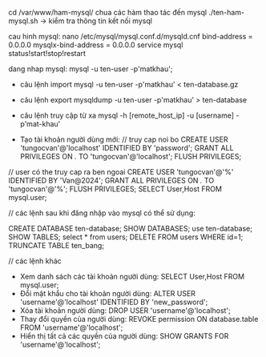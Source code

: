  cd /var/www/ham-mysql/
 chua các hàm thao tác đến mysql
 ./ten-ham-mysql.sh -> kiểm tra thông tin kết nối mysql

 cau hinh mysql:
 nano /etc/mysql/mysql.conf.d/mysqld.cnf
 bind-address            = 0.0.0.0
 mysqlx-bind-address     = 0.0.0.0
 service mysql status!start!stop!restart

 dang nhap mysql:
 mysql -u ten-user -p'matkhau';

 - câu lệnh import
 mysql -u ten-user -p'matkhau'  < ten-database.gz

 - câu lệnh export
 mysqldump  -u ten-user -p'matkhau'  > ten-database

 - câu lệnh truy cập từ xa
mysql -h [remote_host_ip] -u [username] -p'mat-khau'

- Tạo tài khoản người dùng mới:
// truy cap noi bo
CREATE USER 'tungocvan'@'localhost' IDENTIFIED BY 'password'; 
GRANT ALL PRIVILEGES ON *.* TO 'tungocvan'@'localhost';
FLUSH PRIVILEGES;

// user có the truy cap ra ben ngoai
CREATE USER 'tungocvan'@'%' IDENTIFIED BY 'Van@2024'; 
GRANT ALL PRIVILEGES ON *.* TO 'tungocvan'@'%';
FLUSH PRIVILEGES;
SELECT User,Host FROM mysql.user;

// các lệnh sau khi đăng nhập vào mysql có thể sử dụng:

CREATE DATABASE ten-database;
SHOW DATABASES;
use ten-database;
SHOW TABLES;
select * from users;
DELETE FROM users WHERE id=1;
TRUNCATE TABLE ten_bang;



// các lệnh khác
- Xem danh sách các tài khoản người dùng:
SELECT User,Host FROM mysql.user;
- Đổi mật khẩu cho tài khoản người dùng:
ALTER USER 'username'@'localhost' IDENTIFIED BY 'new_password';
- Xóa tài khoản người dùng:
DROP USER 'username'@'localhost';
- Thay đổi quyền của người dùng:
REVOKE permission ON database.table FROM 'username'@'localhost';
- Hiển thị tất cả các quyền của người dùng:
SHOW GRANTS FOR 'username'@'localhost';